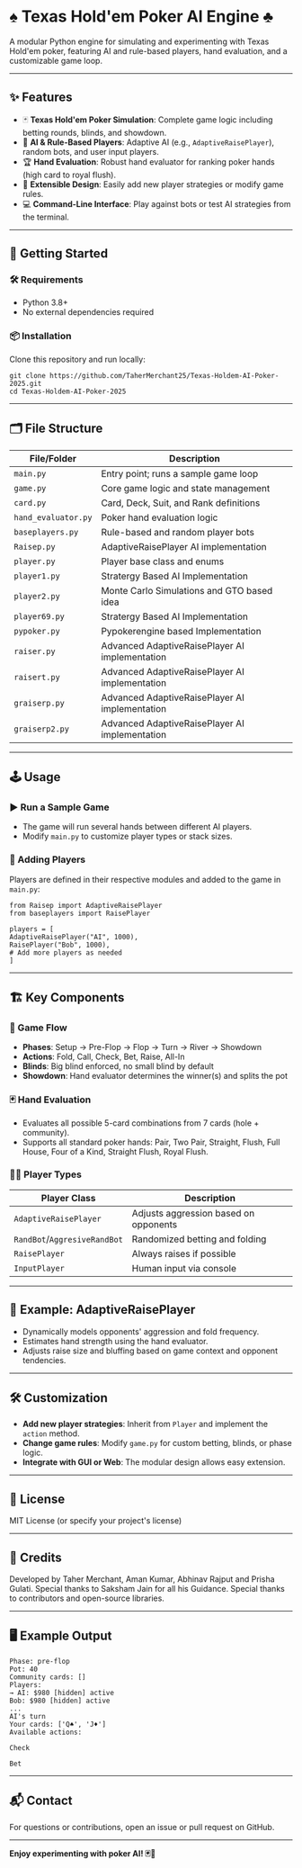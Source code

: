 # ♠️ Texas Hold'em Poker AI Engine ♣️

A modular Python engine for simulating and experimenting with Texas Hold'em poker, featuring AI and rule-based players, hand evaluation, and a customizable game loop.

---

## ✨ Features

- 🃏 **Texas Hold'em Poker Simulation**: Complete game logic including betting rounds, blinds, and showdown.
- 🤖 **AI & Rule-Based Players**: Adaptive AI (e.g., `AdaptiveRaisePlayer`), random bots, and user input players.
- 🏆 **Hand Evaluation**: Robust hand evaluator for ranking poker hands (high card to royal flush).
- 🧩 **Extensible Design**: Easily add new player strategies or modify game rules.
- 💻 **Command-Line Interface**: Play against bots or test AI strategies from the terminal.

---

## 🚀 Getting Started

### 🛠️ Requirements

- Python 3.8+
- No external dependencies required

### 📦 Installation

Clone this repository and run locally:
```
git clone https://github.com/TaherMerchant25/Texas-Holdem-AI-Poker-2025.git
cd Texas-Holdem-AI-Poker-2025
```

---

## 🗂️ File Structure

| File/Folder         | Description                                    |
|---------------------|------------------------------------------------|
| `main.py`           | Entry point; runs a sample game loop           |
| `game.py`           | Core game logic and state management           |
| `card.py`           | Card, Deck, Suit, and Rank definitions         |
| `hand_evaluator.py` | Poker hand evaluation logic                    |
| `baseplayers.py`    | Rule-based and random player bots              |
| `Raisep.py`         | AdaptiveRaisePlayer AI implementation          |
| `player.py`         | Player base class and enums                    |
| `player1.py`        | Stratergy Based AI Implementation              |
| `player2.py`        | Monte Carlo Simulations and GTO based idea     |
| `player69.py`       | Stratergy Based AI Implementation              |
| `pypoker.py`        | Pypokerengine based Implementation             |
| `raiser.py`         | Advanced AdaptiveRaisePlayer AI implementation |
| `raisert.py`        | Advanced AdaptiveRaisePlayer AI implementation |
| `graiserp.py`       | Advanced AdaptiveRaisePlayer AI implementation |
| `graiserp2.py`      | Advanced AdaptiveRaisePlayer AI implementation |

---

## 🕹️ Usage

### ▶️ Run a Sample Game


- The game will run several hands between different AI players.
- Modify `main.py` to customize player types or stack sizes.

### 👥 Adding Players

Players are defined in their respective modules and added to the game in `main.py`:

```
from Raisep import AdaptiveRaisePlayer
from baseplayers import RaisePlayer

players = [
AdaptiveRaisePlayer("AI", 1000),
RaisePlayer("Bob", 1000),
# Add more players as needed
]
```

---

## 🏗️ Key Components

### 🔄 Game Flow

- **Phases**: Setup → Pre-Flop → Flop → Turn → River → Showdown
- **Actions**: Fold, Call, Check, Bet, Raise, All-In
- **Blinds**: Big blind enforced, no small blind by default
- **Showdown**: Hand evaluator determines the winner(s) and splits the pot

### 🃏 Hand Evaluation

- Evaluates all possible 5-card combinations from 7 cards (hole + community).
- Supports all standard poker hands: Pair, Two Pair, Straight, Flush, Full House, Four of a Kind, Straight Flush, Royal Flush.

### 🧑‍💻 Player Types

| Player Class            | Description                                   |
|-------------------------|-----------------------------------------------|
| `AdaptiveRaisePlayer`   | Adjusts aggression based on opponents         |
| `RandBot`/`AggresiveRandBot` | Randomized betting and folding         |
| `RaisePlayer`           | Always raises if possible                     |
| `InputPlayer`           | Human input via console                       |

---

## 🤖 Example: AdaptiveRaisePlayer

- Dynamically models opponents' aggression and fold frequency.
- Estimates hand strength using the hand evaluator.
- Adjusts raise size and bluffing based on game context and opponent tendencies.

---

## 🛠️ Customization

- **Add new player strategies**: Inherit from `Player` and implement the `action` method.
- **Change game rules**: Modify `game.py` for custom betting, blinds, or phase logic.
- **Integrate with GUI or Web**: The modular design allows easy extension.

---

## 📄 License

MIT License (or specify your project's license)

---

## 🙏 Credits

Developed by Taher Merchant, Aman Kumar, Abhinav Rajput and Prisha Gulati.
Special thanks to Saksham Jain for all his Guidance.
Special thanks to contributors and open-source libraries.

---

## 🖥️ Example Output

```
Phase: pre-flop
Pot: 40
Community cards: []
Players:
→ AI: $980 [hidden] active
Bob: $980 [hidden] active
...
AI's turn
Your cards: ['Q♠', 'J♦']
Available actions:

Check

Bet
```

---

## 📬 Contact

For questions or contributions, open an issue or pull request on GitHub.

---

**Enjoy experimenting with poker AI! 🃏🤖**
